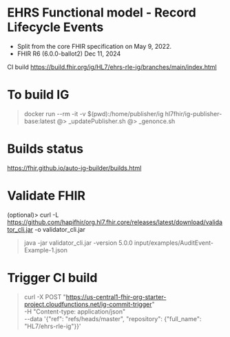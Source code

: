# EHRS Functional model - Record Lifecycle Events

* Split from the core FHIR specification on May 9, 2022.
* FHIR R6 (6.0.0-ballot2) Dec 11, 2024

CI build https://build.fhir.org/ig/HL7/ehrs-rle-ig/branches/main/index.html

# To build IG

> docker run --rm -it -v $(pwd):/home/publisher/ig hl7fhir/ig-publisher-base:latest
@> _updatePublisher.sh
@> _genonce.sh

# Builds status

https://fhir.github.io/auto-ig-builder/builds.html

# Validate FHIR

(optional)> curl -L https://github.com/hapifhir/org.hl7.fhir.core/releases/latest/download/validator_cli.jar -o validator_cli.jar
> java -jar validator_cli.jar -version 5.0.0 input/examples/AuditEvent-Example-1.json

# Trigger CI build

> curl -X POST  "https://us-central1-fhir-org-starter-project.cloudfunctions.net/ig-commit-trigger" \
  -H "Content-type: application/json" \
  --data '{"ref": "refs/heads/master", "repository": {"full_name": "HL7/ehrs-rle-ig"}}'